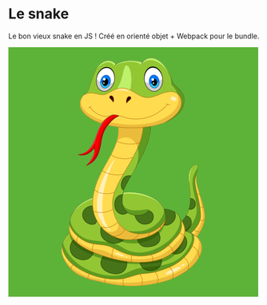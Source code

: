 # Le snake

Le bon vieux snake en JS ! Créé en orienté objet + Webpack pour le bundle.

![snake cartoon](https://github.com/fbergot/Snake/blob/main/public/snake-cartoon.png)
